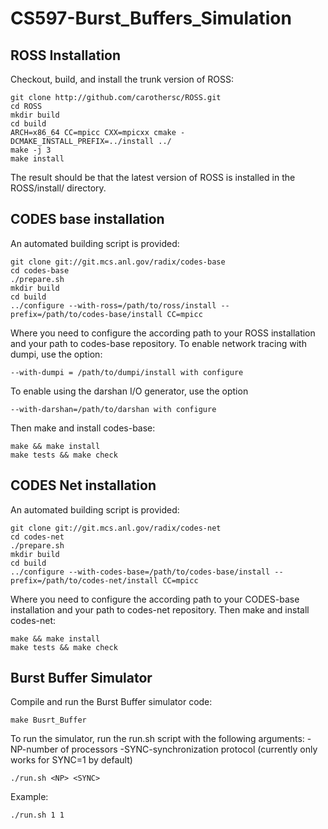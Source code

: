 # CS597-Burst_Buffers_Simulation

## ROSS Installation
Checkout, build, and install the trunk version of ROSS:
```
git clone http://github.com/carothersc/ROSS.git
cd ROSS
mkdir build
cd build
ARCH=x86_64 CC=mpicc CXX=mpicxx cmake -DCMAKE_INSTALL_PREFIX=../install ../
make -j 3
make install
```

The result should be that the latest version of ROSS is installed in the ROSS/install/ directory.

## CODES base installation
An automated building script is provided:
```
git clone git://git.mcs.anl.gov/radix/codes-base
cd codes-base
./prepare.sh
mkdir build
cd build
../configure --with-ross=/path/to/ross/install --prefix=/path/to/codes-base/install CC=mpicc
```
Where you need to configure the according path to your ROSS installation and your path to codes-base repository.
To enable network tracing with dumpi, use the option:
```
--with-dumpi = /path/to/dumpi/install with configure
```
To enable using the darshan I/O generator, use the option
```
--with-darshan=/path/to/darshan with configure
```
Then make and install codes-base:
```
make && make install
make tests && make check
```

## CODES Net installation
An automated building script is provided:
```
git clone git://git.mcs.anl.gov/radix/codes-net
cd codes-net
./prepare.sh
mkdir build
cd build
../configure --with-codes-base=/path/to/codes-base/install --prefix=/path/to/codes-net/install CC=mpicc
```
Where you need to configure the according path to your CODES-base installation and your path to codes-net repository.
Then make and install codes-net:
```
make && make install
make tests && make check
```
## Burst Buffer Simulator
Compile and run the Burst Buffer simulator code:
```
make Busrt_Buffer
```
To run the simulator, run the run.sh script with the following arguments:
-NP-number of processors
-SYNC-synchronization protocol (currently only works for SYNC=1 by default)
```
./run.sh <NP> <SYNC>
```
Example:
```
./run.sh 1 1
```

